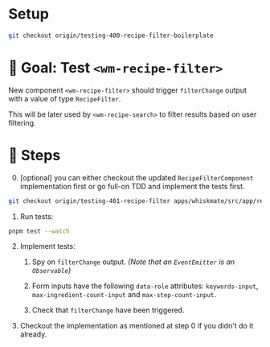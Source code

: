 # Setup

```sh
git checkout origin/testing-400-recipe-filter-boilerplate
```

# 🎯 Goal: Test `<wm-recipe-filter>`

New component `<wm-recipe-filter>` should trigger `filterChange` output with a value of type `RecipeFilter`.

This will be later used by `<wm-recipe-search>` to filter results based on user filtering.

# 📝 Steps

0. [optional] you can either checkout the updated `RecipeFilterComponent` implementation first or go full-on TDD and implement the tests first.
```sh
git checkout origin/testing-401-recipe-filter apps/whiskmate/src/app/recipe/recipe-filter.component.ts
```

1. Run tests:

```sh
pnpm test --watch
```

2. Implement tests:

   1. Spy on `filterChange` output. _(Note that an `EventEmitter` is an `Observable`)_

   2. Form inputs have the following `data-role` attributes: `keywords-input`, `max-ingredient-count-input` and `max-step-count-input`.

   3. Check that `filterChange` have been triggered.

3. Checkout the implementation as mentioned at step 0 if you didn't do it already.
